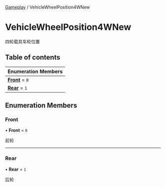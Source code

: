 [Gameplay](../groups/Core.Gameplay.md) / VehicleWheelPosition4WNew

# VehicleWheelPosition4WNew <Badge type="tip" text="Enumeration" /> <Score text="VehicleWheelPosition4WNew" />

四轮载具车轮位置

## Table of contents

| Enumeration Members |
| :-----|
| **[Front](mw.VehicleWheelPosition4WNew.md#front)** = ``0`` <br> |
| **[Rear](mw.VehicleWheelPosition4WNew.md#rear)** = ``1`` <br> |

## Enumeration Members

### Front <Score text="Front" /> 

• **Front** = ``0``

前轮

___

### Rear <Score text="Rear" /> 

• **Rear** = ``1``

后轮
